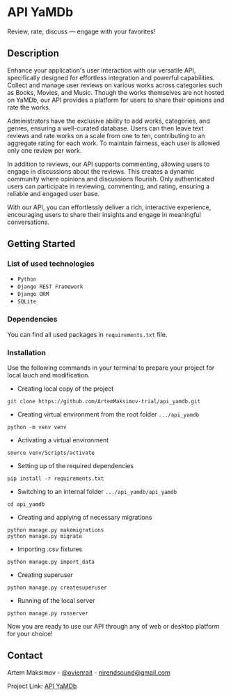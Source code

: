 # API YaMDb

Review, rate, discuss — engage with your favorites!

## Description

Enhance your application's user interaction with our versatile API, specifically designed for effortless integration and powerful capabilities. Collect and manage user reviews on various works across categories such as Books, Movies, and Music. Though the works themselves are not hosted on YaMDb, our API provides a platform for users to share their opinions and rate the works.

Administrators have the exclusive ability to add works, categories, and genres, ensuring a well-curated database. Users can then leave text reviews and rate works on a scale from one to ten, contributing to an aggregate rating for each work. To maintain fairness, each user is allowed only one review per work.

In addition to reviews, our API supports commenting, allowing users to engage in discussions about the reviews. This creates a dynamic community where opinions and discussions flourish. Only authenticated users can participate in reviewing, commenting, and rating, ensuring a reliable and engaged user base.

With our API, you can effortlessly deliver a rich, interactive experience, encouraging users to share their insights and engage in meaningful conversations.

## Getting Started

### List of used technologies

* `Python`
* `Django REST Framework`
* `Django ORM`
* `SQLite`

### Dependencies

You can find all used packages in `requirements.txt` file.

### Installation

Use the following commands in your terminal to prepare your project for local lauch and modification.

* Creating local copy of the project
```
git clone https://github.com/ArtemMaksimov-trial/api_yamdb.git
```
* Creating virtual environment from the root folder `.../api_yamdb`
```
python -m venv venv
```
* Activating a virtual environment
```
source venv/Scripts/activate
```
* Setting up of the required dependencies
```
pip install -r requirements.txt
```
* Switching to an internal folder `.../api_yamdb/api_yamdb`
```
cd api_yamdb
```
* Creating and applying of necessary migrations
```
python manage.py makemigrations
python manage.py migrate
```
* Importing .csv fixtures
```
python manage.py import_data
```
* Creating superuser
```
python manage.py createsuperuser
```
* Running of the local server
```
python manage.py runserver
```

Now you are ready to use our API through any of web or desktop platform for your choice!

## Contact

Artem Maksimov - [@ovienrait](https://t.me/ovienrait) - [nirendsound@gmail.com](https://nirendsound@gmail.com)

Project Link: [API YaMDb](https://github.com/ArtemMaksimov-trial/api_yamdb.git)
